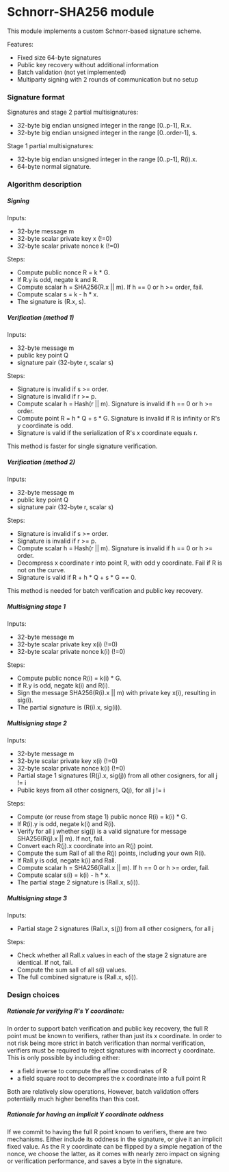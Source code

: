 Schnorr-SHA256 module
=====================

This module implements a custom Schnorr-based signature scheme.

Features:
* Fixed size 64-byte signatures
* Public key recovery without additional information
* Batch validation (not yet implemented)
* Multiparty signing with 2 rounds of communication but no setup

### Signature format

Signatures and stage 2 partial multisignatures:
* 32-byte big endian unsigned integer in the range [0..p-1], R.x.
* 32-byte big endian unsigned integer in the range [0..order-1], s.

Stage 1 partial multisignatures:
* 32-byte big endian unsigned integer in the range [0..p-1], R(i).x.
* 64-byte normal signature.

### Algorithm description

##### Signing

Inputs:
* 32-byte message m
* 32-byte scalar private key x (!=0)
* 32-byte scalar private nonce k (!=0)

Steps:
* Compute public nonce R = k * G.
* If R.y is odd, negate k and R.
* Compute scalar h = SHA256(R.x || m). If h == 0 or h >= order, fail.
* Compute scalar s = k - h * x.
* The signature is (R.x, s).

##### Verification (method 1)

Inputs:
* 32-byte message m
* public key point Q
* signature pair (32-byte r, scalar s)

Steps:
* Signature is invalid if s >= order.
* Signature is invalid if r >= p.
* Compute scalar h = Hash(r || m). Signature is invalid if h == 0 or h >= order.
* Compute point R = h * Q + s * G. Signature is invalid if R is infinity or R's
  y coordinate is odd.
* Signature is valid if the serialization of R's x coordinate equals r.

This method is faster for single signature verification.

##### Verification (method 2)

Inputs:
* 32-byte message m
* public key point Q
* signature pair (32-byte r, scalar s)

Steps:
* Signature is invalid if s >= order.
* Signature is invalid if r >= p.
* Compute scalar h = Hash(r || m). Signature is invalid if h == 0 or h >= order.
* Decompress x coordinate r into point R, with odd y coordinate. Fail if R is
  not on the curve.
* Signature is valid if R + h * Q + s * G == 0.

This method is needed for batch verification and public key recovery.

##### Multisigning stage 1

Inputs:
* 32-byte message m
* 32-byte scalar private key x(i) (!=0)
* 32-byte scalar private nonce k(i) (!=0)

Steps:
* Compute public nonce R(i) = k(i) * G.
* If R.y is odd, negate k(i) and R(i).
* Sign the message SHA256(R(i).x || m) with private key x(i), resulting in
  sig(i).
* The partial signature is (R(i).x, sig(i)).

##### Multisigning stage 2

Inputs:
* 32-byte message m
* 32-byte scalar private key x(i) (!=0)
* 32-byte scalar private nonce k(i) (!=0)
* Partial stage 1 signatures (R(j).x, sig(j)) from all other cosigners, for all
  j != i
* Public keys from all other cosigners, Q(j), for all j != i

Steps:
* Compute (or reuse from stage 1) public nonce R(i) = k(i) * G.
* If R(i).y is odd, negate k(i) and R(i).
* Verify for all j whether sig(j) is a valid signature for message
  SHA256(R(j).x || m). If not, fail.
* Convert each R(j).x coordinate into an R(j) point.
* Compute the sum Rall of all the R(j) points, including your own R(i).
* If Rall.y is odd, negate k(i) and Rall.
* Compute scalar h = SHA256(Rall.x || m). If h == 0 or h >= order, fail.
* Compute scalar s(i) = k(i) - h * x.
* The partial stage 2 signature is (Rall.x, s(i)).

##### Multisigning stage 3

Inputs:
* Partial stage 2 signatures (Rall.x, s(j)) from all other cosigners, for all j

Steps:
* Check whether all Rall.x values in each of the stage 2 signature are
  identical. If not, fail.
* Compute the sum sall of all s(i) values.
* The full combined signature is (Rall.x, s(i)).

### Design choices

##### Rationale for verifying R's Y coordinate:

In order to support batch verification and public key recovery, the full R point
must be known to verifiers, rather than just its x coordinate. In order to not
risk being more strict in batch verification than normal verification,
verifiers must be required to reject signatures with incorrect y coordinate.
This is only possible by including either:
* a field inverse to compute the affine coordinates of R
* a field square root to decompres the x coordinate into a full point R

Both are relatively slow operations, However, batch validation offers
potentially much higher benefits than this cost.

##### Rationale for having an implicit Y coordinate oddness

If we commit to having the full R point known to verifiers, there are two
mechanisms. Either include its oddness in the signature, or give it an implicit
fixed value. As the R y coordinate can be flipped by a simple negation of the
nonce, we choose the latter, as it comes with nearly zero impact on signing or
verification performance, and saves a byte in the signature.

